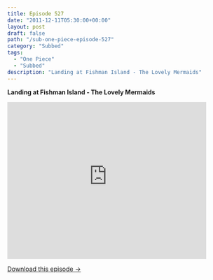```yaml
---
title: Episode 527
date: "2011-12-11T05:30:00+00:00"
layout: post
draft: false
path: "/sub-one-piece-episode-527"
category: "Subbed"
tags:
  - "One Piece"
  - "Subbed"
description: "Landing at Fishman Island - The Lovely Mermaids"
---
```


**Landing at Fishman Island - The Lovely Mermaids**

<iframe width="640" height="360" src="https://www.rapidvideo.com/e/G6FRPF6BJH" frameborder="0" marginwidth=0 marginheight=0 scrolling=no allowfullscreen style="max-width:90%;"></iframe>

<a href="http://ouo.io/qs/eCodkFEQ?s=https://www.rapidvideo.com/d/G6FRPF6BJH" class="styled_a">Download this episode →</a>

